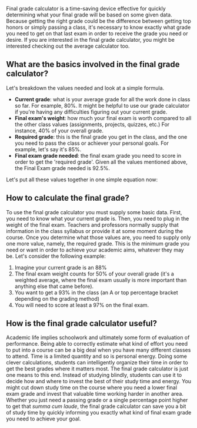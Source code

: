 Final grade calculator is a time-saving device effective for quickly determining what your final grade will be based on some given data. Because getting the right grade could be the difference between getting top honors or simply passing a class, it's necessary to know exactly what grade you need to get on that last exam in order to receive the grade you need or desire. If you are interested in the final grade calculator, you might be interested checking out the <portal cid="265">average calculator</portal> too.

## What are the basics involved in the final grade calculator?

Let's breakdown the values needed and look at a simple formula. 
* **Current grade**: what is your average grade for all the work done in class so far. For example, 80%. It might be helpful to use our <portal cid="259">grade calculator</portal> if you're having any difficulties figuring out your current grade.
* **Final exam's weight**: how much your final exam is worth compared to all the other class values (assignments, projects, quizzes, etc.) For instance, 40% of your overall grade.
* **Required grade**: this is the final grade you get in the class, and the one you need to pass the class or achiever your personal goals. For example, let's say it's 85%.
* **Final exam grade needed**: the final exam grade you need to score in order to get the 'required grade'. Given all the values mentioned above, the Final Exam grade needed is 92.5%.

Let's put all these values together in one simple equation now: 

## How to calculate the final grade?

To use the final grade calculator you must supply some basic data. First, you need to know what your current grade is. Then, you need to plug in the weight of the final exam. Teachers and professors normally supply that information in the class syllabus or provide it at some moment during the course. Once you determine what those values are, you need to supply only one more value, namely, the required grade. This is the minimum grade you need or want in order to achieve your academic aims, whatever they may be. Let's consider the following example:
1. Imagine your current grade is an 88%
1. The final exam weight counts for 50% of your overall grade (it's a <portal cid="264">weighted average</portal>, where the final exam usually is more important than anything else that came before).
1. You want to get a 93% in the class (an A or top percentage bracket depending on the grading method)
1. You will need to score at least a 97% on the final exam.

## How is the final grade calculator useful?

Academic life implies schoolwork and ultimately some form of evaluation of performance. Being able to correctly estimate what kind of effort you need to put into a course can be a big deal when you have many different classes to attend. Time is a limited quantity and so is personal energy. Doing some clever calculations, students can intelligently organize their time in order to get the best grades where it matters most. The final grade calculator is just one means to this end. Instead of studying blindly, students can use it to decide how and where to invest the best of their study time and energy.  You might cut down study time on the course where you need a lower final exam grade and invest that valuable time working harder in another area. Whether you just need a passing grade or a single percentage point higher to get that *summa cum laude*, the final grade calculator can save you a bit of study time by quickly informing you exactly what kind of final exam grade you need to achieve your goal.
